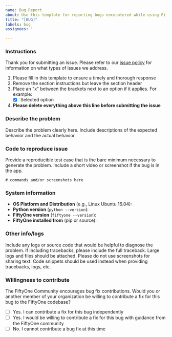 ```yaml
---
name: Bug Report
about: Use this template for reporting bugs encountered while using FiftyOne
title: "[BUG]"
labels: bug
assignees: ''

---
```


### Instructions

Thank you for submitting an issue. Please refer to our [issue policy](https://www.github.com/voxel51/fiftyone/blob/develop/ISSUE_POLICY.md) for information on what types of issues we address.

1. Please fill in this template to ensure a timely and thorough response
2. Remove the section instructions but leave the section header
3. Place an "x" between the brackets next to an option if it applies. For example:
    -   [x] Selected option
4. **Please delete everything above this line before submitting the issue**

### Describe the problem

Describe the problem clearly here. Include descriptions of the expected behavior and the actual behavior.

### Code to reproduce issue

Provide a reproducible test case that is the bare minimum necessary to generate the problem. Include a short video or screenshot if the bug is in the app.

```
# commands and/or screenshots here
```

### System information

-   **OS Platform and Distribution** (e.g., Linux Ubuntu 16.04):
-   **Python version** (`python --version`):
-   **FiftyOne version** (`fiftyone --version`):
-   **FiftyOne installed from** (pip or source):

### Other info/logs

Include any logs or source code that would be helpful to diagnose the problem. If including tracebacks, please include the full traceback. Large logs and files should be attached. Please do not use screenshots for sharing text. Code snippets should be used instead when providing tracebacks, logs, etc.

### Willingness to contribute

The FiftyOne Community encourages bug fix contributions. Would you or another member of your organization be willing to contribute a fix for this bug to the FiftyOne codebase?

-   [ ] Yes. I can contribute a fix for this bug independently
-   [ ] Yes. I would be willing to contribute a fix for this bug with guidance from the FiftyOne community
-   [ ] No. I cannot contribute a bug fix at this time
